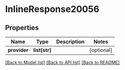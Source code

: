 # InlineResponse20056

## Properties
Name | Type | Description | Notes
------------ | ------------- | ------------- | -------------
**provider** | **list[str]** |  | [optional] 

[[Back to Model list]](../README.md#documentation-for-models) [[Back to API list]](../README.md#documentation-for-api-endpoints) [[Back to README]](../README.md)

